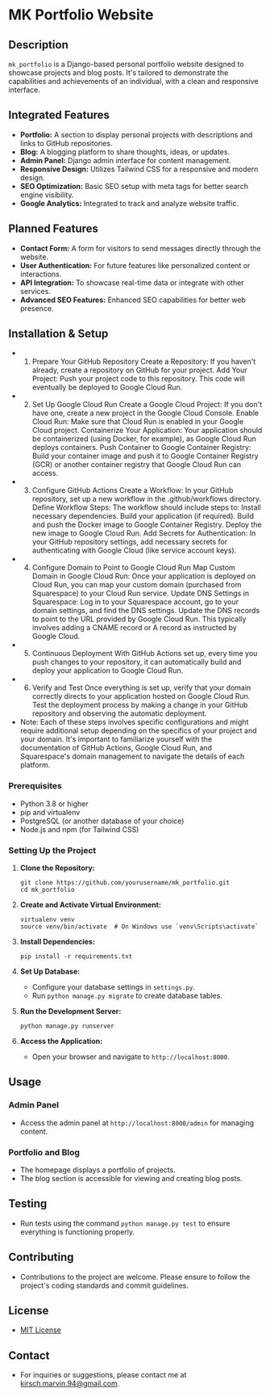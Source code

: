
# MK Portfolio Website

## Description
`mk_portfolio` is a Django-based personal portfolio website designed to showcase projects and blog posts. It's tailored to demonstrate the capabilities and achievements of an individual, with a clean and responsive interface.

## Integrated Features
- **Portfolio:** A section to display personal projects with descriptions and links to GitHub repositories.
- **Blog:** A blogging platform to share thoughts, ideas, or updates.
- **Admin Panel:** Django admin interface for content management.
- **Responsive Design:** Utilizes Tailwind CSS for a responsive and modern design.
- **SEO Optimization:** Basic SEO setup with meta tags for better search engine visibility.
- **Google Analytics:** Integrated to track and analyze website traffic.

## Planned Features
- **Contact Form:** A form for visitors to send messages directly through the website.
- **User Authentication:** For future features like personalized content or interactions.
- **API Integration:** To showcase real-time data or integrate with other services.
- **Advanced SEO Features:** Enhanced SEO capabilities for better web presence.

## Installation & Setup 
- 1. Prepare Your GitHub Repository
   Create a Repository: If you haven't already, create a repository on GitHub for your project.
   Add Your Project: Push your project code to this repository. This code will eventually be deployed to Google Cloud Run.
- 2. Set Up Google Cloud Run
   Create a Google Cloud Project: If you don't have one, create a new project in the Google Cloud Console.
   Enable Cloud Run: Make sure that Cloud Run is enabled in your Google Cloud project.
   Containerize Your Application: Your application should be containerized (using Docker, for example), as Google Cloud Run deploys containers.
   Push Container to Google Container Registry: Build your container image and push it to Google Container Registry (GCR) or another container registry that Google Cloud Run can access.
- 3. Configure GitHub Actions
   Create a Workflow: In your GitHub repository, set up a new workflow in the .github/workflows directory.
   Define Workflow Steps: The workflow should include steps to:
   Install necessary dependencies.
   Build your application (if required).
   Build and push the Docker image to Google Container Registry.
   Deploy the new image to Google Cloud Run.
   Add Secrets for Authentication: In your GitHub repository settings, add necessary secrets for authenticating with Google Cloud (like service account keys).
- 4. Configure Domain to Point to Google Cloud Run
   Map Custom Domain in Google Cloud Run: Once your application is deployed on Cloud Run, you can map your custom domain (purchased from Squarespace) to your Cloud Run service.
   Update DNS Settings in Squarespace:
   Log in to your Squarespace account, go to your domain settings, and find the DNS settings.
   Update the DNS records to point to the URL provided by Google Cloud Run. This typically involves adding a CNAME record or A record as instructed by Google Cloud.
- 5. Continuous Deployment
   With GitHub Actions set up, every time you push changes to your repository, it can automatically build and deploy your application to Google Cloud Run.
- 6. Verify and Test
   Once everything is set up, verify that your domain correctly directs to your application hosted on Google Cloud Run.
   Test the deployment process by making a change in your GitHub repository and observing the automatic deployment.
- Note:
   Each of these steps involves specific configurations and might require additional setup depending on the specifics of your project and your domain.
   It's important to familiarize yourself with the documentation of GitHub Actions, Google Cloud Run, and Squarespace's domain management to navigate the details of each platform.

### Prerequisites
- Python 3.8 or higher
- pip and virtualenv
- PostgreSQL (or another database of your choice)
- Node.js and npm (for Tailwind CSS)

### Setting Up the Project
1. **Clone the Repository:**
   ```
   git clone https://github.com/yourusername/mk_portfolio.git
   cd mk_portfolio
   ```

2. **Create and Activate Virtual Environment:**
   ```
   virtualenv venv
   source venv/bin/activate  # On Windows use `venv\Scripts\activate`
   ```

3. **Install Dependencies:**
   ```
   pip install -r requirements.txt
   ```

4. **Set Up Database:**
   - Configure your database settings in `settings.py`.
   - Run `python manage.py migrate` to create database tables.

5. **Run the Development Server:**
   ```
   python manage.py runserver
   ```

6. **Access the Application:**
   - Open your browser and navigate to `http://localhost:8000`.

## Usage

### Admin Panel
- Access the admin panel at `http://localhost:8000/admin` for managing content.

### Portfolio and Blog
- The homepage displays a portfolio of projects.
- The blog section is accessible for viewing and creating blog posts.

## Testing
- Run tests using the command `python manage.py test` to ensure everything is functioning properly.

## Contributing
- Contributions to the project are welcome. Please ensure to follow the project's coding standards and commit guidelines.

## License
- [MIT License](LICENSE.txt)

## Contact
- For inquiries or suggestions, please contact me at [kirsch.marvin.94@gmail.com](mailto:kirsch.marvin.94@gmail.com).
